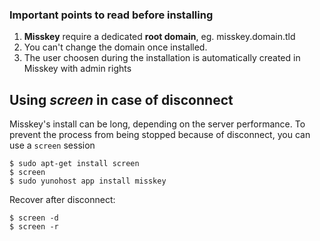 ### Important points to read before installing

1. **Misskey** require a dedicated **root domain**, eg. misskey.domain.tld
2. You can't change the domain once installed.
3. The user choosen during the installation is automatically created in Misskey with admin rights

## Using *screen* in case of disconnect

Misskey's install can be long, depending on the server performance. To prevent the process from being stopped because of disconnect, you can use a `screen` session
```
$ sudo apt-get install screen
$ screen
$ sudo yunohost app install misskey
```

Recover after disconnect:
```
$ screen -d
$ screen -r
```
